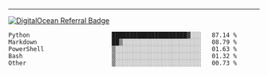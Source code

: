 ---
[![DigitalOcean Referral Badge](https://web-platforms.sfo2.digitaloceanspaces.com/WWW/Badge%203.svg)](https://www.digitalocean.com/?refcode=37fa54d82492&utm_campaign=Referral_Invite&utm_medium=Referral_Program&utm_source=badge)

<!--START_SECTION:waka-->

```text
Python                       █████████████████████▓░░░   87.14 %
Markdown                     ██▒░░░░░░░░░░░░░░░░░░░░░░   08.79 %
PowerShell                   ▒░░░░░░░░░░░░░░░░░░░░░░░░   01.63 %
Bash                         ▒░░░░░░░░░░░░░░░░░░░░░░░░   01.32 %
Other                        ▒░░░░░░░░░░░░░░░░░░░░░░░░   00.73 %
```

<!--END_SECTION:waka-->


[linkedin]: https://www.linkedin.com/in/mohamed-elh/

